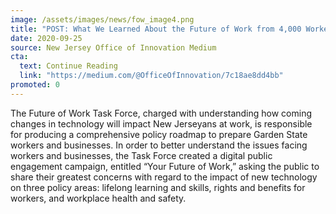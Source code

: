 ```yaml
---
image: /assets/images/news/fow_image4.png
title: "POST: What We Learned About the Future of Work from 4,000 Workers in New Jersey"
date: 2020-09-25
source: New Jersey Office of Innovation Medium
cta:
  text: Continue Reading
  link: "https://medium.com/@OfficeOfInnovation/7c18ae8dd4bb"
promoted: 0
---
```


The Future of Work Task Force, charged with understanding how coming changes in technology will impact New Jerseyans at work, is responsible for producing a comprehensive policy roadmap to prepare Garden State workers and businesses. In order to better understand the issues facing workers and businesses, the Task Force created a digital public engagement campaign, entitled “Your Future of Work,” asking the public to share their greatest concerns with regard to the impact of new technology on three policy areas: lifelong learning and skills, rights and benefits for workers, and workplace health and safety.
